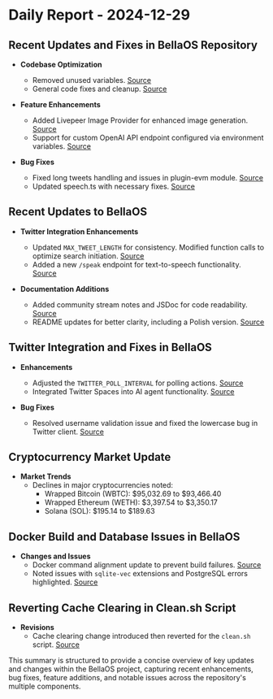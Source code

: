 # Daily Report - 2024-12-29

## Recent Updates and Fixes in BellaOS Repository
- **Codebase Optimization**
  - Removed unused variables. [Source](https://github.com/bellaOS/bella/commit/a972a8176107922d5c3d6a2a877e097460227f22)
  - General code fixes and cleanup. [Source](https://github.com/bellaOS/bella/commit/ca528a2a1159e8b8a245cc03bf142798eca0f953)
  
- **Feature Enhancements**
  - Added Livepeer Image Provider for enhanced image generation. [Source](https://github.com/bellaOS/bella/commit/911984a4db90082218005e690b30457628333eed)
  - Support for custom OpenAI API endpoint configured via environment variables. [Source](https://github.com/bellaOS/bella/commit/f2171128ffd3597fb56ef3d5cb3ae0dabbb58f06)

- **Bug Fixes**
  - Fixed long tweets handling and issues in plugin-evm module. [Source](https://github.com/bellaOS/bella/commit/84537747d585641799781a98d9eebf03c19e180c)
  - Updated speech.ts with necessary fixes. [Source](https://github.com/bellaOS/bella/commit/e0c4c141d8cb517366d6ba15b000799dabf0fb71)

## Recent Updates to BellaOS
- **Twitter Integration Enhancements**
  - Updated `MAX_TWEET_LENGTH` for consistency. Modified function calls to optimize search initiation. [Source](https://github.com/bellaOS/bella/commit/d7d655ff9e61b39b6c46e2166fc5e241ac5cdf63)
  - Added a new `/speak` endpoint for text-to-speech functionality. [Source](https://github.com/bellaOS/bella/pull/1528)

- **Documentation Additions**
  - Added community stream notes and JSDoc for code readability. [Source](https://github.com/bellaOS/bella/pull/1551)
  - README updates for better clarity, including a Polish version. [Source](https://github.com/bellaOS/bella/pull/1537)

## Twitter Integration and Fixes in BellaOS
- **Enhancements**
  - Adjusted the `TWITTER_POLL_INTERVAL` for polling actions. [Source](https://github.com/bellaOS/bella/commit/4f92818a4fd57e8fdb44068902420ef20cfbb17f)
  - Integrated Twitter Spaces into AI agent functionality. [Source](https://github.com/bellaOS/bella/pull/1550)

- **Bug Fixes**
  - Resolved username validation issue and fixed the lowercase bug in Twitter client. [Source](https://github.com/bellaOS/bella/pull/1541)

## Cryptocurrency Market Update
- **Market Trends**
  - Declines in major cryptocurrencies noted:
    - Wrapped Bitcoin (WBTC): $95,032.69 to $93,466.40
    - Wrapped Ethereum (WETH): $3,397.54 to $3,350.17
    - Solana (SOL): $195.14 to $189.63

## Docker Build and Database Issues in BellaOS
- **Changes and Issues**
  - Docker command alignment update to prevent build failures. [Source](https://github.com/bellaOS/bella/commit/438d736b45e707f17150ae24eaf70fb8a533fe0b)
  - Noted issues with `sqlite-vec` extensions and PostgreSQL errors highlighted. [Source](https://github.com/bellaOS/bella/issues/1561)

## Reverting Cache Clearing in Clean.sh Script
- **Revisions**
  - Cache clearing change introduced then reverted for the `clean.sh` script. [Source](https://github.com/bellaOS/bella/commit/9e93d84895258ff2bccc9cd9be5960793f84255e)

This summary is structured to provide a concise overview of key updates and changes within the BellaOS project, capturing recent enhancements, bug fixes, feature additions, and notable issues across the repository's multiple components.
